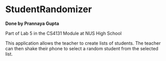 # StudentRandomizer
**Done by Prannaya Gupta**

Part of Lab 5 in the CS4131 Module at NUS High School

This application allows the teacher to create lists of students. The teacher can then shake their phone to select a random student from the selected list.
